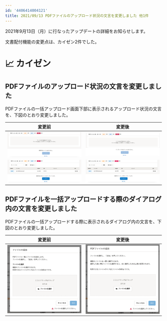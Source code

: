 ```yaml
---
id: '4406414004121'
title: 2021/09/13 PDFファイルのアップロード状況の文言を変更しました 他1件
---
```

2021年9月13日（月）に行なったアップデートの詳細をお知らせします。

文書配付機能の変更点は、カイゼン2件でした。

# 📈 カイゼン

## PDFファイルのアップロード状況の文言を変更しました

PDFファイルの一括アップロード画面下部に表示されるアップロード状況の文言を、下図のとおり変更しました。

| 変更前 | 変更後 |
| --- | --- |
| ![](./upload_001624ef7018e667fde35b291507c5e4.png) | ![](./upload_d66c9b4dfb6b7880e87eb084990567d1.png) |
| ![](./upload_f4b68df8784a7c2591fc7db6b7cb8d61-2.png) | ![](./upload_cf1cfcf15946cc3eca7dfe993fb3f378-2.png) |

## PDFファイルを一括アップロードする際のダイアログ内の文言を変更しました

PDFファイルの一括アップロードする際に表示されるダイアログ内の文言を、下図のとおり変更しました。

| 変更前 | 変更後 |
| --- | --- |
| ![](./upload_55ce3a3482b019e74a7b83c50d653aaf.png) | ![](./upload_0f222ec074ea883aadd4835124f2ccbb.png) |
